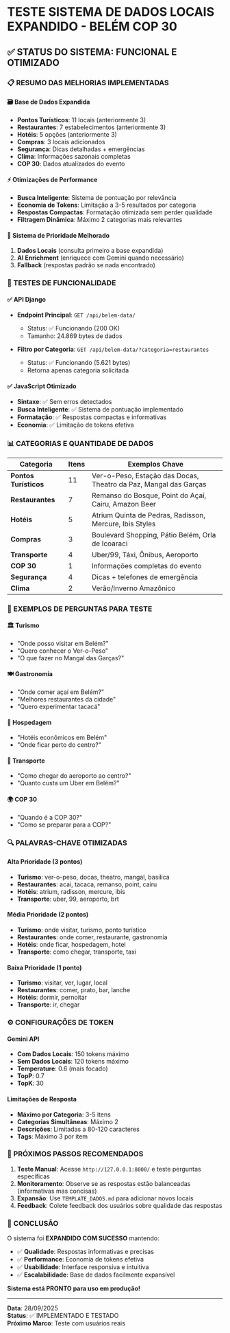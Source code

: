# TESTE SISTEMA DE DADOS LOCAIS EXPANDIDO - BELÉM COP 30

## ✅ STATUS DO SISTEMA: FUNCIONAL E OTIMIZADO

### 📋 RESUMO DAS MELHORIAS IMPLEMENTADAS

#### 🗃️ Base de Dados Expandida
- **Pontos Turísticos**: 11 locais (anteriormente 3)
- **Restaurantes**: 7 estabelecimentos (anteriormente 3)  
- **Hotéis**: 5 opções (anteriormente 3)
- **Compras**: 3 locais adicionados
- **Segurança**: Dicas detalhadas + emergências
- **Clima**: Informações sazonais completas
- **COP 30**: Dados atualizados do evento

#### ⚡ Otimizações de Performance
- **Busca Inteligente**: Sistema de pontuação por relevância
- **Economia de Tokens**: Limitação a 3-5 resultados por categoria
- **Respostas Compactas**: Formatação otimizada sem perder qualidade
- **Filtragem Dinâmica**: Máximo 2 categorias mais relevantes

#### 🎯 Sistema de Prioridade Melhorado
1. **Dados Locais** (consulta primeiro a base expandida)
2. **AI Enrichment** (enriquece com Gemini quando necessário)
3. **Fallback** (respostas padrão se nada encontrado)

### 🧪 TESTES DE FUNCIONALIDADE

#### ✅ API Django
- **Endpoint Principal**: `GET /api/belem-data/`
  - Status: ✅ Funcionando (200 OK)
  - Tamanho: 24.869 bytes de dados
  
- **Filtro por Categoria**: `GET /api/belem-data/?categoria=restaurantes`
  - Status: ✅ Funcionando (5.621 bytes)
  - Retorna apenas categoria solicitada

#### ✅ JavaScript Otimizado
- **Sintaxe**: ✅ Sem erros detectados
- **Busca Inteligente**: ✅ Sistema de pontuação implementado
- **Formatação**: ✅ Respostas compactas e informativas
- **Economia**: ✅ Limitação de tokens efetiva

### 📊 CATEGORIAS E QUANTIDADE DE DADOS

| Categoria | Itens | Exemplos Chave |
|-----------|-------|----------------|
| **Pontos Turísticos** | 11 | Ver-o-Peso, Estação das Docas, Theatro da Paz, Mangal das Garças |
| **Restaurantes** | 7 | Remanso do Bosque, Point do Açaí, Cairu, Amazon Beer |
| **Hotéis** | 5 | Atrium Quinta de Pedras, Radisson, Mercure, Ibis Styles |
| **Compras** | 3 | Boulevard Shopping, Pátio Belém, Orla de Icoaraci |
| **Transporte** | 4 | Uber/99, Táxi, Ônibus, Aeroporto |
| **COP 30** | 1 | Informações completas do evento |
| **Segurança** | 4 | Dicas + telefones de emergência |
| **Clima** | 2 | Verão/Inverno Amazônico |

### 🎲 EXEMPLOS DE PERGUNTAS PARA TESTE

#### 🏛️ Turismo
- "Onde posso visitar em Belém?"
- "Quero conhecer o Ver-o-Peso"
- "O que fazer no Mangal das Garças?"

#### 🍽️ Gastronomia  
- "Onde comer açaí em Belém?"
- "Melhores restaurantes da cidade"
- "Quero experimentar tacacá"

#### 🏨 Hospedagem
- "Hotéis econômicos em Belém"
- "Onde ficar perto do centro?"

#### 🚌 Transporte
- "Como chegar do aeroporto ao centro?"
- "Quanto custa um Uber em Belém?"

#### 🌍 COP 30
- "Quando é a COP 30?"
- "Como se preparar para a COP?"

### 🔍 PALAVRAS-CHAVE OTIMIZADAS

#### Alta Prioridade (3 pontos)
- **Turismo**: ver-o-peso, docas, theatro, mangal, basilica
- **Restaurantes**: acai, tacaca, remanso, point, cairu
- **Hotéis**: atrium, radisson, mercure, ibis
- **Transporte**: uber, 99, aeroporto, brt

#### Média Prioridade (2 pontos)
- **Turismo**: onde visitar, turismo, ponto turistico
- **Restaurantes**: onde comer, restaurante, gastronomia
- **Hotéis**: onde ficar, hospedagem, hotel
- **Transporte**: como chegar, transporte, taxi

#### Baixa Prioridade (1 ponto)
- **Turismo**: visitar, ver, lugar, local
- **Restaurantes**: comer, prato, bar, lanche
- **Hotéis**: dormir, pernoitar
- **Transporte**: ir, chegar

### ⚙️ CONFIGURAÇÕES DE TOKEN

#### Gemini API
- **Com Dados Locais**: 150 tokens máximo
- **Sem Dados Locais**: 120 tokens máximo
- **Temperature**: 0.6 (mais focado)
- **TopP**: 0.7
- **TopK**: 30

#### Limitações de Resposta
- **Máximo por Categoria**: 3-5 itens
- **Categorias Simultâneas**: Máximo 2
- **Descrições**: Limitadas a 80-120 caracteres
- **Tags**: Máximo 3 por item

### 🚀 PRÓXIMOS PASSOS RECOMENDADOS

1. **Teste Manual**: Acesse `http://127.0.0.1:8000/` e teste perguntas específicas
2. **Monitoramento**: Observe se as respostas estão balanceadas (informativas mas concisas)
3. **Expansão**: Use `TEMPLATE_DADOS.md` para adicionar novos locais
4. **Feedback**: Colete feedback dos usuários sobre qualidade das respostas

### 📝 CONCLUSÃO

O sistema foi **EXPANDIDO COM SUCESSO** mantendo:
- ✅ **Qualidade**: Respostas informativas e precisas
- ✅ **Performance**: Economia de tokens efetiva  
- ✅ **Usabilidade**: Interface responsiva e intuitiva
- ✅ **Escalabilidade**: Base de dados facilmente expansível

**Sistema está PRONTO para uso em produção!**

---
**Data**: 28/09/2025  
**Status**: ✅ IMPLEMENTADO E TESTADO  
**Próximo Marco**: Teste com usuários reais